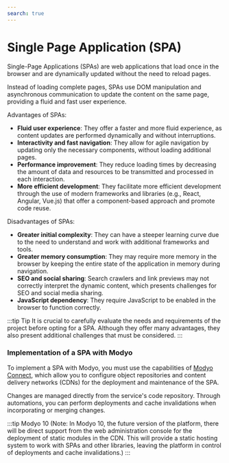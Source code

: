 ```yaml
---
search: true
---
```


# Single Page Application (SPA)

Single-Page Applications (SPAs) are web applications that load once in the browser and are dynamically updated without the need to reload pages.

Instead of loading complete pages, SPAs use DOM manipulation and asynchronous communication to update the content on the same page, providing a fluid and fast user experience.

Advantages of SPAs:

- **Fluid user experience**: They offer a faster and more fluid experience, as content updates are performed dynamically and without interruptions.
- **Interactivity and fast navigation**: They allow for agile navigation by updating only the necessary components, without loading additional pages.
- **Performance improvement**: They reduce loading times by decreasing the amount of data and resources to be transmitted and processed in each interaction.
- **More efficient development**: They facilitate more efficient development through the use of modern frameworks and libraries (e.g., React, Angular, Vue.js) that offer a component-based approach and promote code reuse.

Disadvantages of SPAs:

- **Greater initial complexity**: They can have a steeper learning curve due to the need to understand and work with additional frameworks and tools.
- **Greater memory consumption**: They may require more memory in the browser by keeping the entire state of the application in memory during navigation.
- **SEO and social sharing**: Search crawlers and link previews may not correctly interpret the dynamic content, which presents challenges for SEO and social media sharing.
- **JavaScript dependency**: They require JavaScript to be enabled in the browser to function correctly.

:::tip Tip
It is crucial to carefully evaluate the needs and requirements of the project before opting for a SPA. Although they offer many advantages, they also present additional challenges that must be considered.
:::


### Implementation of a SPA with Modyo

To implement a SPA with Modyo, you must use the capabilities of [Modyo Connect](/en/connect), which allow you to configure object repositories and content delivery networks (CDNs) for the deployment and maintenance of the SPA.

Changes are managed directly from the service's code repository. Through automations, you can perform deployments and cache invalidations when incorporating or merging changes.

:::tip Modyo 10
(Note: In Modyo 10, the future version of the platform, there will be direct support from the web administration console for the deployment of static modules in the CDN. This will provide a static hosting system to work with SPAs and other libraries, leaving the platform in control of deployments and cache invalidations.)
:::
